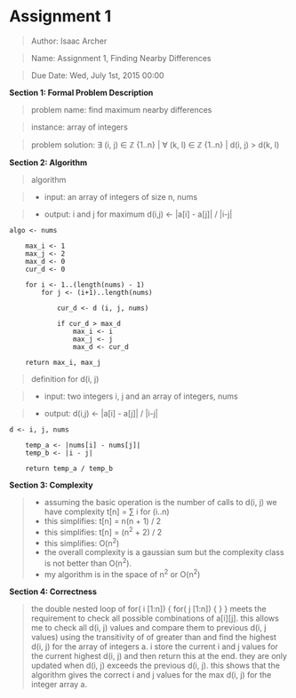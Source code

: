 # **Assignment 1**
> Author: Isaac Archer

> Name: Assignment 1, Finding Nearby Differences

> Due Date: Wed, July 1st, 2015 00:00


**Section 1: Formal Problem Description**

> problem name: find maximum nearby differences

> instance: array of integers

> problem solution: ∃ (i, j) ∈ ℤ {1..n} | ∀ (k, l) ∈ ℤ {1..n} | d(i, j) > d(k, l)

**Section 2: Algorithm**
> algorithm

>- input: an array of integers of size n, nums

>- output: i and j for maximum d(i,j) <- |a[i] - a[j]| / |i-j|

	algo <- nums

		max_i <- 1
		max_j <- 2
		max_d <- 0
		cur_d <- 0

		for i <- 1..(length(nums) - 1)
			for j <- (i+1)..length(nums)

				cur_d <- d (i, j, nums)

				if cur_d > max_d
					max_i <- i
					max_j <- j
					max_d <- cur_d

		return max_i, max_j

> definition for d(i, j)

>- input: two integers i, j and an array of integers, nums

>- output: d(i,j) <- |a[i] - a[j]| / |i-j|

	d <- i, j, nums

		temp_a <- |nums[i] - nums[j]|
		temp_b <- |i - j|

		return temp_a / temp_b

**Section 3: Complexity**
>- assuming the basic operation is the number of calls to d(i, j) we have complexity t[n] = ∑ i for (i..n)
>- this simplifies: t[n] = n(n + 1) / 2
>- this simplifies: t[n] = (n<sup>2</sup> + 2) / 2
>- this simplifies: O(n<sup>2</sup>)
>- the overall complexity is a gaussian sum but the complexity class is not better than O(n<sup>2</sup>).
>- my algorithm is in the space of n<sup>2</sup> or O(n<sup>2</sup>)

**Section 4: Correctness**

> the double nested loop of for( i [1:n]) { for( j [1:n]) { } } meets the requirement to check all possible combinations of a[i][j]. this allows me to check all d(i, j) values and compare them to previous d(i, j values) using the transitivity of of greater than and find the highest d(i, j) for the array of integers a. i store the current i and j values for the current highest d(i, j) and then return this at the end. they are only updated when d(i, j) exceeds the previous d(i, j). this shows that the algorithm gives the correct i and j values for the max d(i, j) for the integer array a.
